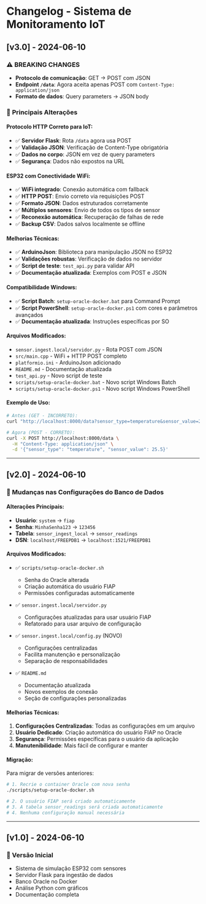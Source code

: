 # Changelog - Sistema de Monitoramento IoT

## [v3.0] - 2024-06-10

### ⚠️ **BREAKING CHANGES**
- **Protocolo de comunicação**: GET → POST com JSON
- **Endpoint `/data`**: Agora aceita apenas POST com `Content-Type: application/json`
- **Formato de dados**: Query parameters → JSON body

### 🔄 **Principais Alterações**

#### **Protocolo HTTP Correto para IoT:**
- ✅ **Servidor Flask**: Rota `/data` agora usa POST
- ✅ **Validação JSON**: Verificação de Content-Type obrigatória
- ✅ **Dados no corpo**: JSON em vez de query parameters
- ✅ **Segurança**: Dados não expostos na URL

#### **ESP32 com Conectividade WiFi:**
- ✅ **WiFi integrado**: Conexão automática com fallback
- ✅ **HTTP POST**: Envio correto via requisições POST
- ✅ **Formato JSON**: Dados estruturados corretamente
- ✅ **Múltiplos sensores**: Envio de todos os tipos de sensor
- ✅ **Reconexão automática**: Recuperação de falhas de rede
- ✅ **Backup CSV**: Dados salvos localmente se offline

#### **Melhorias Técnicas:**
- ✅ **ArduinoJson**: Biblioteca para manipulação JSON no ESP32
- ✅ **Validações robustas**: Verificação de dados no servidor
- ✅ **Script de teste**: `test_api.py` para validar API
- ✅ **Documentação atualizada**: Exemplos com POST e JSON

#### **Compatibilidade Windows:**
- ✅ **Script Batch**: `setup-oracle-docker.bat` para Command Prompt
- ✅ **Script PowerShell**: `setup-oracle-docker.ps1` com cores e parâmetros avançados
- ✅ **Documentação atualizada**: Instruções específicas por SO

#### **Arquivos Modificados:**
- `sensor.ingest.local/servidor.py` - Rota POST com JSON
- `src/main.cpp` - WiFi + HTTP POST completo
- `platformio.ini` - ArduinoJson adicionado
- `README.md` - Documentação atualizada
- `test_api.py` - Novo script de teste
- `scripts/setup-oracle-docker.bat` - Novo script Windows Batch
- `scripts/setup-oracle-docker.ps1` - Novo script Windows PowerShell

#### **Exemplo de Uso:**
```bash
# Antes (GET - INCORRETO):
curl "http://localhost:8000/data?sensor_type=temperature&sensor_value=25.5"

# Agora (POST - CORRETO):
curl -X POST http://localhost:8000/data \
  -H "Content-Type: application/json" \
  -d '{"sensor_type": "temperature", "sensor_value": 25.5}'
```

---

## [v2.0] - 2024-06-10

### 🔄 Mudanças nas Configurações do Banco de Dados

#### **Alterações Principais:**
- **Usuário**: `system` → `fiap`
- **Senha**: `MinhaSenha123` → `123456`
- **Tabela**: `sensor_ingest_local` → `sensor_readings`
- **DSN**: `localhost/FREEPDB1` → `localhost:1521/FREEPDB1`

#### **Arquivos Modificados:**
- ✅ `scripts/setup-oracle-docker.sh`
  - Senha do Oracle alterada
  - Criação automática do usuário FIAP
  - Permissões configuradas automaticamente

- ✅ `sensor.ingest.local/servidor.py`
  - Configurações atualizadas para usar usuário FIAP
  - Refatorado para usar arquivo de configuração

- ✅ `sensor.ingest.local/config.py` (NOVO)
  - Configurações centralizadas
  - Facilita manutenção e personalização
  - Separação de responsabilidades

- ✅ `README.md`
  - Documentação atualizada
  - Novos exemplos de conexão
  - Seção de configurações personalizadas

#### **Melhorias Técnicas:**
1. **Configurações Centralizadas**: Todas as configurações em um arquivo
2. **Usuário Dedicado**: Criação automática do usuário FIAP no Oracle
3. **Segurança**: Permissões específicas para o usuário da aplicação
4. **Manutenibilidade**: Mais fácil de configurar e manter

#### **Migração:**
Para migrar de versões anteriores:
```bash
# 1. Recrie o container Oracle com nova senha
./scripts/setup-oracle-docker.sh

# 2. O usuário FIAP será criado automaticamente
# 3. A tabela sensor_readings será criada automaticamente
# 4. Nenhuma configuração manual necessária
```

---

## [v1.0] - 2024-06-10

### 🚀 Versão Inicial
- Sistema de simulação ESP32 com sensores
- Servidor Flask para ingestão de dados
- Banco Oracle no Docker
- Análise Python com gráficos
- Documentação completa 